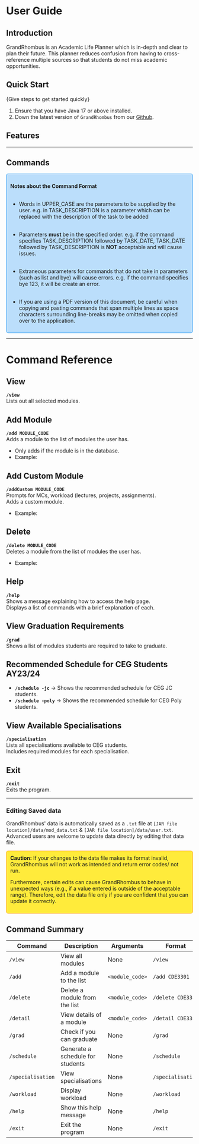 # User Guide

## Introduction

GrandRhombus is an Academic Life Planner which is in-depth and clear to plan their future. This planner reduces confusion from having to cross-reference multiple sources so that students do not miss academic opportunities.

## Quick Start

{Give steps to get started quickly}

1. Ensure that you have Java 17 or above installed.
1. Down the latest version of `GrandRhombus` from our [Github](https://github.com/AY2425S2-CS2113-T11b-2/tp).

## Features 


---

## Commands



<div style="border: 1px solid #2196F3; background-color: #BBDEFB; padding: 10px; border-radius: 5px;">

<strong> Notes about the Command Format </strong>
  <br>
  <br>

- Words in UPPER_CASE are the parameters to be supplied by the user.
  e.g. in TASK_DESCRIPTION is a parameter which can be replaced with the description of the task to be added
  <br>
  <br>

- Parameters <strong> must </strong> be in the specified order.
  e.g. if the command specifies TASK_DESCRIPTION followed by TASK_DATE,
  TASK_DATE followed by TASK_DESCRIPTION is <strong> NOT </strong> acceptable and will cause issues.
  <br>
  <br>

- Extraneous parameters for commands that do not take in parameters (such as list and bye) will cause errors.
  e.g. if the command specifies bye 123, it will be create an error.
  <br>
  <br>

- If you are using a PDF version of this document, be careful when copying and pasting commands that span multiple lines as space characters surrounding line-breaks may be omitted when copied over to the application.
  <br>


</div>


---

# Command Reference

## View  
**`/view`**  
Lists out all selected modules.

## Add Module  
**`/add MODULE_CODE`**  
Adds a module to the list of modules the user has.  
- Only adds if the module is in the database.  
- Example:  


## Add Custom Module  
**`/addCustom MODULE_CODE`**  
Prompts for MCs, workload (lectures, projects, assignments).  
Adds a custom module.  
- Example:  

## Delete  
**`/delete MODULE_CODE`**  
Deletes a module from the list of modules the user has.  
- Example:  


## Help  
**`/help`**  
Shows a message explaining how to access the help page.  
Displays a list of commands with a brief explanation of each.  

## View Graduation Requirements  
**`/grad`**  
Shows a list of modules students are required to take to graduate.  

## Recommended Schedule for CEG Students AY23/24  
- **`/schedule -jc`** → Shows the recommended schedule for CEG JC students.  
- **`/schedule -poly`** → Shows the recommended schedule for CEG Poly students.  

## View Available Specialisations  
**`/specialisation`**  
Lists all specialisations available to CEG students.  
Includes required modules for each specialisation.  

## Exit  
**`/exit`**  
Exits the program.  

---


### **Editing Saved data**

GrandRhombus' data is automatically saved as a `.txt` file at `[JAR file location]/data/mod_data.txt` & `[JAR file location]/data/user.txt`. Advanced users are welcome to update data directly by editing that data file.

<div style="border: 1px solid #FF9800; background-color: #FFEB3B; padding: 10px; border-radius: 5px;">
  <strong>Caution:</strong>  If your changes to the data file makes its format invalid, GrandRhombus will not work as intended and return error codes/ not run.

Furthermore, certain edits can cause GrandRhombus to behave in unexpected ways (e.g., if a value entered is outside of the acceptable range). Therefore, edit the data file only if you are confident that you can update it correctly.

</div>

## Command Summary
| Command           | Description                           | Arguments            | Format                     |
|------------------|-----------------------------------|----------------------|---------------------------|
| `/view`         | View all modules                 | None                 | `/view`                   |
| `/add`          | Add a module to the list        | `<module_code>`      | `/add CDE3301`            |
| `/delete`       | Delete a module from the list   | `<module_code>`      | `/delete CDE3301`         |
| `/detail`       | View details of a module       | `<module_code>`      | `/detail CDE3301`         |
| `/grad`         | Check if you can graduate      | None                 | `/grad`                    |
| `/schedule`     | Generate a schedule for students | None   | `/schedule` |
| `/specialisation` | View specialisations         | None                 | `/specialisation`          |
| `/workload`     | Display workload               | None                 | `/workload`                |
| `/help`         | Show this help message         | None                 | `/help`                    |
| `/exit`         | Exit the program               | None                 | `/exit`  